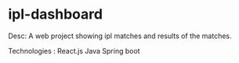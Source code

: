 # ipl-dashboard

Desc:
A web project showing ipl matches and results of the matches.

Technologies :
React.js
Java
Spring boot
